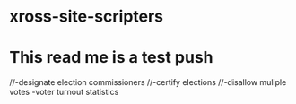 # xross-site-scripters

# This read me is a test push

//-designate election commissioners
//-certify elections
//-disallow muliple votes
-voter turnout statistics
